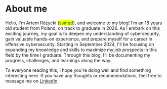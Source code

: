 # About me

Hello, I'm Artem Różycki (<mark style="color:green;">ssmqd</mark>), and welcome to my blog! I’m an 18 years old student from Poland, on track to graduate in 2026. As I embark on this exciting journey, my goal is to deepen my understanding of cybersecurity, gain valuable hands-on experience, and prepare myself for a career in offensive cybersecurity. Starting in September 2024, I'll be focusing on expanding my knowledge and skills to maximize my job prospects in this field by the time I graduate. Through this blog, I’ll be documenting my progress, challenges, and learnings along the way.

To everyone reading this, I hope you're doing well and find something interesting here. If you have any thoughts or recommendations, feel free to message me on [LinkedIn](https://www.linkedin.com/in/rozyckiartem/).
